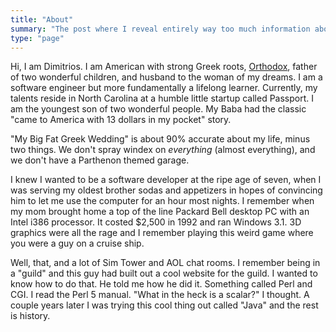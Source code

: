 ```yaml
---
title: "About"
summary: "The post where I reveal entirely way too much information about myself."
type: "page"
---
```


Hi, I am Dimitrios. I am American with strong Greek roots, [Orthodox](https://orthodoxwiki.org/Introduction_to_Orthodox_Christianity), father of two wonderful children, and husband to the woman of my dreams. I am a software engineer but more fundamentally a lifelong learner. Currently, my talents reside in North Carolina at a humble little startup called Passport. I am the youngest son of two wonderful people. My Baba had the classic "came to America with 13 dollars in my pocket" story.

"My Big Fat Greek Wedding" is about 90% accurate about my life, minus two things. We don't spray windex on _everything_ (almost everything), and we don't have a Parthenon themed garage.

I knew I wanted to be a software developer at the ripe age of seven, when I was serving my oldest brother sodas and appetizers in hopes of convincing him to let me use the computer for an hour most nights. I remember when my mom brought home a top of the line Packard Bell desktop PC with an Intel i386 processor. It costed \$2,500 in 1992 and ran Windows 3.1. 3D graphics were all the rage and I remember playing this weird game where you were a guy on a cruise ship.

Well, that, and a lot of Sim Tower and AOL chat rooms. I remember being in a "guild" and this guy had built out a cool website for the guild. I wanted to know how to do that. He told me how he did it. Something called Perl and CGI. I read the Perl 5 manual. "What in the heck is a scalar?" I thought. A couple years later I was trying this cool thing out called "Java" and the rest is history.
